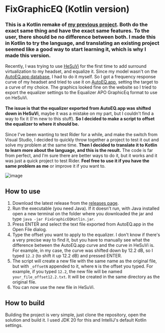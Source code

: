 ﻿# FixGraphicEQ (Kotlin version)
### This is a Kotlin remake of [my previous project](https://github.com/VictorPLopes/FixGraphicEQ). Both do the exact same thing and have the exact same features. To the user, there should be no difference between both. I made this in Kotlin to try the language, and translating an existing project seemed like a good way to start learning it, which is why I made this version.
Recently, I was trying to use [HeSuVi](https://sourceforge.net/projects/hesuvi/) for the first time to add surround virtualization to my headset, and equalize it. Since my model wasn't on the [AutoEQ.app database](https://github.com/jaakkopasanen/AutoEq/tree/master/results), I had to do it myself. So I got a frequency response curve of my headset and tried to use it on [AutoEQ.app](https://autoeq.app), setting the target to a curve of my choice. The graphics looked fine on the website so I tried to export the equalizer settings to the Equalizer APO GraphicEq format to use on HeSuVi.
<br><br>
**The issue is that the equalizer exported from AutoEQ.app was shifted down in HeSuVi**, maybe it was a mistake on my part, but I couldn't find a way to fix it (I'm new to this stuff). **So I decided to make a script to offset the equalizer to where it should be.**
<br><br>
Since I've been wanting to test Rider for a while, and make the switch from Visual Studio, I decided to quickly throw together a project to test it out and solve my problem at the same time. **Then I decided to translate it to Kotlin to learn more about the language, and this is the result.** The code is far from perfect, and I'm sure there are better ways to do it, but it works and it was just a quick project to test Rider. **Feel free to use it if you have the same problem as me** or improve it if you want to.

![image](https://github.com/VictorPLopes/FixGraphicEQKotlin/assets/77900343/e5915d2d-3dac-40dd-b503-68e4a8901fb7)

## How to use

1. Download the latest release from the [releases page](https://github.com/VictorPLopes/FixGraphicEQ/releases).
2. Run the executable (you need Java). If it doesn't run, with Java installed open a new terminal on the folder where you downloaded the jar and type `java -jar FixGraphicEQKotlin.jar`.
3. Press ENTER and select the text file exported from AutoEQ.app in the Open File dialog.
4. Type the offset you want to apply to the equalizer. I don't know if there's a very precise way to find it, but you have to manually see what the difference between the AutoEQ.app curve and the curve in HeSuVi is. For example, in my case, the curve was shifted down by 12.2 dB, so I typed `12.2` (to shift it up 12.2 dB) and pressed ENTER.
5. The script will create a new file with the same name as the original file, but with `_offsetN` appended to it, where `N` is the offset you typed. For example, if you typed `12.2`, the new file will be named `your_file_offset12.2.txt`. It will be created in the same directory as the original file.
6. You can now use the new file in HeSuVi.

## How to build

Building the project is very simple, just clone the repository, open the solution and build it. I used JDK 20 for this and IntelliJ's default Kotlin settings.
